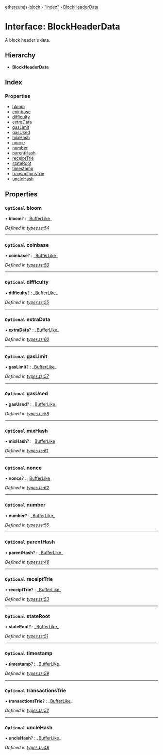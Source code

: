 [ethereumjs-block](../README.md) › ["index"](../modules/_index_.md) › [BlockHeaderData](_index_.blockheaderdata.md)

# Interface: BlockHeaderData

A block header's data.

## Hierarchy

- **BlockHeaderData**

## Index

### Properties

- [bloom](_index_.blockheaderdata.md#optional-bloom)
- [coinbase](_index_.blockheaderdata.md#optional-coinbase)
- [difficulty](_index_.blockheaderdata.md#optional-difficulty)
- [extraData](_index_.blockheaderdata.md#optional-extradata)
- [gasLimit](_index_.blockheaderdata.md#optional-gaslimit)
- [gasUsed](_index_.blockheaderdata.md#optional-gasused)
- [mixHash](_index_.blockheaderdata.md#optional-mixhash)
- [nonce](_index_.blockheaderdata.md#optional-nonce)
- [number](_index_.blockheaderdata.md#optional-number)
- [parentHash](_index_.blockheaderdata.md#optional-parenthash)
- [receiptTrie](_index_.blockheaderdata.md#optional-receipttrie)
- [stateRoot](_index_.blockheaderdata.md#optional-stateroot)
- [timestamp](_index_.blockheaderdata.md#optional-timestamp)
- [transactionsTrie](_index_.blockheaderdata.md#optional-transactionstrie)
- [uncleHash](_index_.blockheaderdata.md#optional-unclehash)

## Properties

### `Optional` bloom

• **bloom**? : _[BufferLike](../modules/\_index_.md#bufferlike)\_

_Defined in [types.ts:54](https://github.com/ethereumjs/ethereumjs-vm/blob/master/packages/block/src/types.ts#L54)_

---

### `Optional` coinbase

• **coinbase**? : _[BufferLike](../modules/\_index_.md#bufferlike)\_

_Defined in [types.ts:50](https://github.com/ethereumjs/ethereumjs-vm/blob/master/packages/block/src/types.ts#L50)_

---

### `Optional` difficulty

• **difficulty**? : _[BufferLike](../modules/\_index_.md#bufferlike)\_

_Defined in [types.ts:55](https://github.com/ethereumjs/ethereumjs-vm/blob/master/packages/block/src/types.ts#L55)_

---

### `Optional` extraData

• **extraData**? : _[BufferLike](../modules/\_index_.md#bufferlike)\_

_Defined in [types.ts:60](https://github.com/ethereumjs/ethereumjs-vm/blob/master/packages/block/src/types.ts#L60)_

---

### `Optional` gasLimit

• **gasLimit**? : _[BufferLike](../modules/\_index_.md#bufferlike)\_

_Defined in [types.ts:57](https://github.com/ethereumjs/ethereumjs-vm/blob/master/packages/block/src/types.ts#L57)_

---

### `Optional` gasUsed

• **gasUsed**? : _[BufferLike](../modules/\_index_.md#bufferlike)\_

_Defined in [types.ts:58](https://github.com/ethereumjs/ethereumjs-vm/blob/master/packages/block/src/types.ts#L58)_

---

### `Optional` mixHash

• **mixHash**? : _[BufferLike](../modules/\_index_.md#bufferlike)\_

_Defined in [types.ts:61](https://github.com/ethereumjs/ethereumjs-vm/blob/master/packages/block/src/types.ts#L61)_

---

### `Optional` nonce

• **nonce**? : _[BufferLike](../modules/\_index_.md#bufferlike)\_

_Defined in [types.ts:62](https://github.com/ethereumjs/ethereumjs-vm/blob/master/packages/block/src/types.ts#L62)_

---

### `Optional` number

• **number**? : _[BufferLike](../modules/\_index_.md#bufferlike)\_

_Defined in [types.ts:56](https://github.com/ethereumjs/ethereumjs-vm/blob/master/packages/block/src/types.ts#L56)_

---

### `Optional` parentHash

• **parentHash**? : _[BufferLike](../modules/\_index_.md#bufferlike)\_

_Defined in [types.ts:48](https://github.com/ethereumjs/ethereumjs-vm/blob/master/packages/block/src/types.ts#L48)_

---

### `Optional` receiptTrie

• **receiptTrie**? : _[BufferLike](../modules/\_index_.md#bufferlike)\_

_Defined in [types.ts:53](https://github.com/ethereumjs/ethereumjs-vm/blob/master/packages/block/src/types.ts#L53)_

---

### `Optional` stateRoot

• **stateRoot**? : _[BufferLike](../modules/\_index_.md#bufferlike)\_

_Defined in [types.ts:51](https://github.com/ethereumjs/ethereumjs-vm/blob/master/packages/block/src/types.ts#L51)_

---

### `Optional` timestamp

• **timestamp**? : _[BufferLike](../modules/\_index_.md#bufferlike)\_

_Defined in [types.ts:59](https://github.com/ethereumjs/ethereumjs-vm/blob/master/packages/block/src/types.ts#L59)_

---

### `Optional` transactionsTrie

• **transactionsTrie**? : _[BufferLike](../modules/\_index_.md#bufferlike)\_

_Defined in [types.ts:52](https://github.com/ethereumjs/ethereumjs-vm/blob/master/packages/block/src/types.ts#L52)_

---

### `Optional` uncleHash

• **uncleHash**? : _[BufferLike](../modules/\_index_.md#bufferlike)\_

_Defined in [types.ts:49](https://github.com/ethereumjs/ethereumjs-vm/blob/master/packages/block/src/types.ts#L49)_
